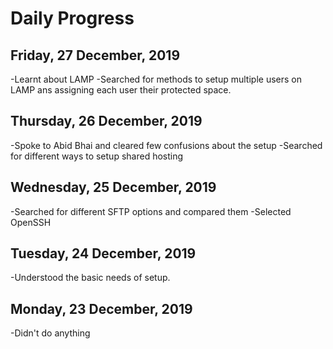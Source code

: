# Daily Progress

## Friday, 27 December, 2019
-Learnt about LAMP
-Searched for methods to setup multiple users on LAMP ans assigning each user their protected space.

## Thursday, 26 December, 2019
-Spoke to Abid Bhai and cleared few confusions about the setup
-Searched for different ways to setup shared hosting

## Wednesday, 25 December, 2019
-Searched for different SFTP options and compared them
-Selected OpenSSH

## Tuesday, 24 December, 2019
-Understood the basic needs of setup.

## Monday, 23 December, 2019
-Didn't do anything

